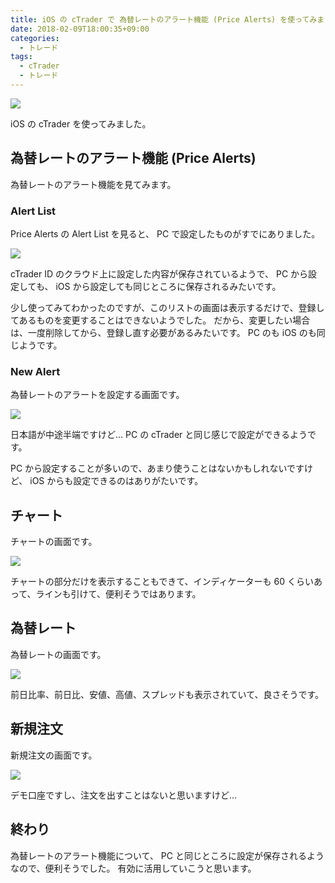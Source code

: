 ```yaml
---
title: iOS の cTrader で 為替レートのアラート機能 (Price Alerts) を使ってみました
date: 2018-02-09T18:00:35+09:00
categories:
  - トレード
tags:
  - cTrader
  - トレード
---
```


![](/img/90-01.png)

iOS の cTrader を使ってみました。

<!--more-->

## 為替レートのアラート機能 (Price Alerts)

為替レートのアラート機能を見てみます。

### Alert List

Price Alerts の Alert List を見ると、 PC で設定したものがすでにありました。

![](/img/90-02.png)

cTrader ID のクラウド上に設定した内容が保存されているようで、 PC から設定しても、 iOS から設定しても同じところに保存されるみたいです。

少し使ってみてわかったのですが、このリストの画面は表示するだけで、登録してあるものを変更することはできないようでした。
だから、変更したい場合は、一度削除してから、登録し直す必要があるみたいです。
PC のも iOS のも同じようです。

### New Alert

為替レートのアラートを設定する画面です。

![](/img/90-03.png)

日本語が中途半端ですけど…
PC の cTrader と同じ感じで設定ができるようです。

PC から設定することが多いので、あまり使うことはないかもしれないですけど、 iOS からも設定できるのはありがたいです。

## チャート

チャートの画面です。

![](/img/90-04.png)

チャートの部分だけを表示することもできて、インディケーターも 60 くらいあって、ラインも引けて、便利そうではあります。

## 為替レート

為替レートの画面です。

![](/img/90-05.png)

前日比率、前日比、安値、高値、スプレッドも表示されていて、良さそうです。

## 新規注文

新規注文の画面です。

![](/img/90-06.png)

デモ口座ですし、注文を出すことはないと思いますけど…

## 終わり

為替レートのアラート機能について、 PC と同じところに設定が保存されるようなので、便利そうでした。
有効に活用していこうと思います。
